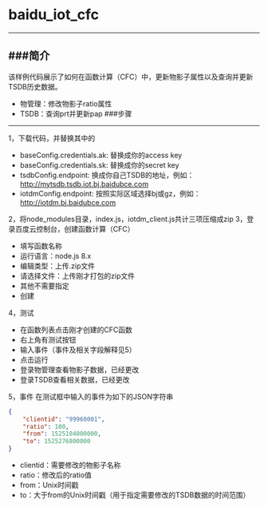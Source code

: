 # baidu_iot_cfc
----------
###简介
----------
该样例代码展示了如何在函数计算（CFC）中，更新物影子属性以及查询并更新TSDB历史数据。
- 物管理：修改物影子ratio属性
- TSDB：查询prt并更新pap
###步骤
----------
1，下载代码，并替换其中的
- baseConfig.credentials.ak: 替换成你的access key
- baseConfig.credentials.sk: 替换成你的secret key
- tsdbConfig.endpoint: 换成你自己TSDB的地址，例如： http://mytsdb.tsdb.iot.bj.baidubce.com
- iotdmConfig.endpoint: 按照实际区域选择bj或gz，例如：http://iotdm.bj.baidubce.com

2，将node_modules目录，index.js，iotdm_client.js共计三项压缩成zip
3，登录百度云控制台，创建函数计算（CFC）
- 填写函数名称
- 运行语言：node.js 8.x
- 编辑类型：上传.zip文件
- 请选择文件：上传刚才打包的zip文件
- 其他不需要指定
- 创建

4，测试
- 在函数列表点击刚才创建的CFC函数
- 右上角有测试按钮
- 输入事件（事件及相关字段解释见5）
- 点击运行
- 登录物管理查看物影子数据，已经更改
- 登录TSDB查看相关数据，已经更改

5，事件
在测试框中输入的事件为如下的JSON字符串
``` json
{
	"clientid": "99960001",
	"ratio": 100,
	"from": 1525104000000,
	"to": 1525276800000
}
```
- clientid：需要修改的物影子名称
- ratio：修改后的ratio值
- from：Unix时间戳
- to：大于from的Unix时间戳（用于指定需要修改的TSDB数据的时间范围）